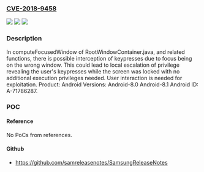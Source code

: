 ### [CVE-2018-9458](https://cve.mitre.org/cgi-bin/cvename.cgi?name=CVE-2018-9458)
![](https://img.shields.io/static/v1?label=Product&message=Android&color=blue)
![](https://img.shields.io/static/v1?label=Version&message=n%2Fa&color=blue)
![](https://img.shields.io/static/v1?label=Vulnerability&message=Elevation%20of%20privilege&color=brighgreen)

### Description

In computeFocusedWindow of RootWindowContainer.java, and related functions, there is possible interception of keypresses due to focus being on the wrong window. This could lead to local escalation of privilege revealing the user's keypresses while the screen was locked with no additional execution privileges needed. User interaction is needed for exploitation. Product: Android Versions: Android-8.0 Android-8.1 Android ID: A-71786287.

### POC

#### Reference
No PoCs from references.

#### Github
- https://github.com/samreleasenotes/SamsungReleaseNotes

